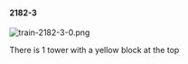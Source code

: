 #### 2182-3
![train-2182-3-0.png](https://github.com/lil-lab/nlvr/raw/master/nlvr/train/images/6/train-2182-3-0.png "train-2182-3-0.png")

There is 1 tower with a yellow block at the top